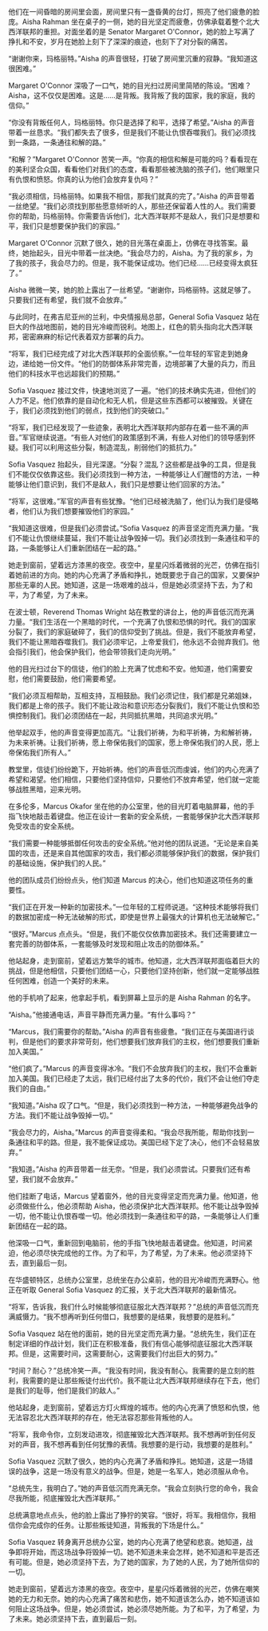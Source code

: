 他们在一间昏暗的房间里会面，房间里只有一盏昏黄的台灯，照亮了他们疲惫的脸庞。Aisha Rahman 坐在桌子的一侧，她的目光坚定而疲惫，仿佛承载着整个北大西洋联邦的重担。对面坐着的是 Senator Margaret O'Connor，她的脸上写满了挣扎和不安，岁月在她脸上刻下了深深的痕迹，也刻下了对分裂的痛苦。

“谢谢你来，玛格丽特。”Aisha 的声音很轻，打破了房间里沉重的寂静。“我知道这很困难。”

Margaret O'Connor 深吸了一口气，她的目光扫过房间里简陋的陈设。“困难？Aisha，这不仅仅是困难。这是……是背叛。我背叛了我的国家，我的家庭，我的信仰。”

“你没有背叛任何人，玛格丽特。你只是选择了和平，选择了希望。”Aisha 的声音带着一丝恳求。“我们都失去了很多，但是我们不能让仇恨吞噬我们。我们必须找到一条路，一条通往和解的路。”

“和解？”Margaret O'Connor 苦笑一声。“你真的相信和解是可能的吗？看看现在的美利坚合众国，看看他们对我们的态度，看看那些被洗脑的孩子们，他们眼里只有仇恨和愤怒。你真的认为他们会放弃复仇吗？”

“我必须相信，玛格丽特。如果我不相信，那我们就真的完了。”Aisha 的声音带着一丝绝望。“我们必须找到那些愿意倾听的人，那些还保留着人性的人。我们需要你的帮助，玛格丽特。你需要告诉他们，北大西洋联邦不是敌人，我们只是想要和平，我们只是想要保护我们的家园。”

Margaret O'Connor 沉默了很久，她的目光落在桌面上，仿佛在寻找答案。最终，她抬起头，目光中带着一丝决绝。“我会尽力的，Aisha。为了我的家乡，为了我的孩子，我会尽力的。但是，我不能保证成功。他们已经……已经变得太疯狂了。”

Aisha 微微一笑，她的脸上露出了一丝希望。“谢谢你，玛格丽特。这就足够了。只要我们还有希望，我们就不会放弃。”

与此同时，在弗吉尼亚州的兰利，中央情报局总部，General Sofia Vasquez 站在巨大的作战地图前，她的目光冷峻而锐利。地图上，红色的箭头指向北大西洋联邦，密密麻麻的标记代表着双方部署的兵力。

“将军，我们已经完成了对北大西洋联邦的全面侦察。”一位年轻的军官走到她身边，递给她一份文件。“他们的防御体系非常完善，边境部署了大量的兵力，而且他们的科技水平也远超我们的预期。”

Sofia Vasquez 接过文件，快速地浏览了一遍。“他们的技术确实先进，但他们的人力不足。他们依靠的是自动化和无人机，但是这些东西都可以被摧毁。关键在于，我们必须找到他们的弱点，找到他们的突破口。”

“将军，我们已经发现了一些迹象，表明北大西洋联邦内部存在着一些不满的声音。”军官继续说道。“有些人对他们的政策感到不满，有些人对他们的领导感到怀疑。我们可以利用这些分裂，制造混乱，削弱他们的抵抗力。”

Sofia Vasquez 抬起头，目光深邃。“分裂？混乱？这些都是战争的工具，但是我们不能仅仅依靠这些。我们必须找到一种方法，一种能够让人们醒悟的方法，一种能够让他们意识到，我们不是敌人，我们只是想要让他们回家的方法。”

“将军，这很难。”军官的声音有些犹豫。“他们已经被洗脑了，他们认为我们是侵略者，他们认为我们想要摧毁他们的家园。”

“我知道这很难，但是我们必须尝试。”Sofia Vasquez 的声音坚定而充满力量。“我们不能让仇恨继续蔓延，我们不能让战争毁掉一切。我们必须找到一条通往和平的路，一条能够让人们重新团结在一起的路。”

她走到窗前，望着远方漆黑的夜空。夜空中，星星闪烁着微弱的光芒，仿佛在指引着她前进的方向。她的内心充满了矛盾和挣扎，她既要忠于自己的国家，又要保护那些无辜的人民。她知道，这是一场艰难的战斗，但是她必须坚持下去，为了和平，为了希望，为了未来。

在波士顿，Reverend Thomas Wright 站在教堂的讲台上，他的声音低沉而充满力量。“我们生活在一个黑暗的时代，一个充满了仇恨和恐惧的时代。我们的国家分裂了，我们的家庭破碎了，我们的信仰受到了挑战。但是，我们不能放弃希望，我们不能让黑暗吞噬我们。我们必须牢记，上帝爱我们，他永远不会抛弃我们。他会指引我们，他会保护我们，他会带领我们走向光明。”

他的目光扫过台下的信徒，他们的脸上充满了忧虑和不安。他知道，他们需要安慰，他们需要鼓励，他们需要希望。

“我们必须互相帮助，互相支持，互相鼓励。我们必须记住，我们都是兄弟姐妹，我们都是上帝的孩子。我们不能让政治和意识形态分裂我们，我们不能让仇恨和恐惧控制我们。我们必须团结在一起，共同抵抗黑暗，共同追求光明。”

他举起双手，他的声音变得更加高亢。“让我们祈祷，为和平祈祷，为和解祈祷，为未来祈祷。让我们祈祷，愿上帝保佑我们的国家，愿上帝保佑我们的人民，愿上帝保佑我们所有人。”

教堂里，信徒们纷纷跪下，开始祈祷。他们的声音低沉而虔诚，他们的内心充满了希望和渴望。他们相信，只要他们坚持信仰，只要他们不放弃希望，他们就一定能够战胜黑暗，迎来光明。

在多伦多，Marcus Okafor 坐在他的办公室里，他的目光盯着电脑屏幕，他的手指飞快地敲击着键盘。他正在设计一套新的安全系统，一套能够保护北大西洋联邦免受攻击的安全系统。

“我们需要一种能够抵御任何攻击的安全系统。”他对他的团队说道。“无论是来自美国的攻击，还是来自其他国家的攻击，我们都必须能够保护我们的数据，保护我们的基础设施，保护我们的人民。”

他的团队成员们纷纷点头，他们知道 Marcus 的决心，他们也知道这项任务的重要性。

“我们正在开发一种新的加密技术。”一位年轻的工程师说道。“这种技术能够将我们的数据加密成一种无法破解的形式，即使是世界上最强大的计算机也无法破解它。”

“很好。”Marcus 点点头。“但是，我们不能仅仅依靠加密技术。我们还需要建立一套完善的防御体系，一套能够及时发现和阻止攻击的防御体系。”

他站起身，走到窗前，望着远方繁华的城市。他知道，北大西洋联邦面临着巨大的挑战，但是他相信，只要他们团结一心，只要他们坚持创新，他们就一定能够战胜任何困难，创造一个美好的未来。

他的手机响了起来，他拿起手机，看到屏幕上显示的是 Aisha Rahman 的名字。

“Aisha。”他接通电话，声音平静而充满力量。“有什么事吗？”

“Marcus，我们需要你的帮助。”Aisha 的声音有些疲惫。“我们正在与美国进行谈判，但是他们的要求非常苛刻，他们想要我们放弃我们的主权，他们想要我们重新加入美国。”

“他们疯了。”Marcus 的声音变得冰冷。“我们不会放弃我们的主权，我们不会重新加入美国。我们已经走了太远，我们已经付出了太多的代价，我们不会让他们夺走我们的自由。”

“我知道。”Aisha 叹了口气。“但是，我们必须找到一种方法，一种能够避免战争的方法。我们不能让战争毁掉一切。”

“我会尽力的，Aisha。”Marcus 的声音变得柔和。“我会尽我所能，帮助你找到一条通往和平的路。但是，我不能保证成功。美国已经下定了决心，他们不会轻易放弃。”

“我知道。”Aisha 的声音带着一丝无奈。“但是，我们必须尝试。只要我们还有希望，我们就不会放弃。”

他们挂断了电话，Marcus 望着窗外，他的目光变得坚定而充满力量。他知道，他必须做些什么，他必须帮助 Aisha，他必须保护北大西洋联邦。他不能让战争毁掉一切，他不能让仇恨吞噬一切。他必须找到一条通往和平的路，一条能够让人们重新团结在一起的路。

他深吸一口气，重新回到电脑前，他的手指飞快地敲击着键盘。他知道，时间紧迫，他必须尽快完成他的工作。为了和平，为了希望，为了未来。他必须坚持下去，直到最后一刻。

在华盛顿特区，总统办公室里，总统坐在办公桌前，他的目光冷峻而充满野心。他正在听取 General Sofia Vasquez 的汇报，关于北大西洋联邦的最新情况。

“将军，告诉我，我们什么时候能够彻底征服北大西洋联邦？”总统的声音低沉而充满威慑力。“我不想再听到任何借口，我想要的是结果，我想要的是胜利。”

Sofia Vasquez 站在他的面前，她的目光坚定而充满力量。“总统先生，我们正在制定详细的作战计划，我们正在积极准备，我们有信心能够彻底征服北大西洋联邦。但是，这需要时间，这需要耐心，这需要我们付出巨大的努力。”

“时间？耐心？”总统冷笑一声。“我没有时间，我没有耐心。我需要的是立刻的胜利，我需要的是让那些叛徒付出代价。我不能让北大西洋联邦继续存在下去，他们是我们的耻辱，他们是我们的敌人。”

他站起身，走到窗前，望着远方灯火辉煌的城市。他的内心充满了愤怒和仇恨，他无法容忍北大西洋联邦的存在，他无法容忍那些背叛他的人。

“将军，我命令你，立刻发动进攻，彻底摧毁北大西洋联邦。我不想再听到任何反对的声音，我不想再看到任何犹豫的表情。我想要的是行动，我想要的是胜利。”

Sofia Vasquez 沉默了很久，她的内心充满了矛盾和挣扎。她知道，这是一场错误的战争，这是一场没有意义的战争。但是，她是一名军人，她必须服从命令。

“总统先生，我明白了。”她的声音低沉而充满无奈。“我会立刻执行您的命令，我会尽我所能，彻底摧毁北大西洋联邦。”

总统满意地点点头，他的脸上露出了狰狞的笑容。“很好，将军。我相信你，我相信你会完成你的任务。让那些叛徒知道，背叛我的下场是什么。”

Sofia Vasquez 转身离开总统办公室，她的内心充满了绝望和悲哀。她知道，战争即将开始，而这场战争将毁掉一切。她不知道未来会怎样，她不知道和平是否还有可能。但是，她必须坚持下去，为了她的国家，为了她的人民，为了她所信仰的一切。

她走到窗前，望着远方漆黑的夜空。夜空中，星星闪烁着微弱的光芒，仿佛在嘲笑她的无力和无奈。她的内心充满了痛苦和悲伤，她不知道该怎么办，她不知道该如何阻止这场战争。但是，她必须尝试，她必须尽她所能。为了和平，为了希望，为了未来。她必须坚持下去，直到最后一刻。